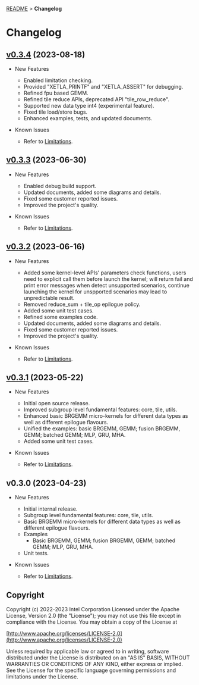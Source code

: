 [README](/README.md) > **Changelog**
# Changelog

## [v0.3.4](https://github.com/intel/xetla/releases/tag/v0.3.4) (2023-08-18)
- New Features
  * Enabled limitation checking.
  * Provided "XETLA_PRINTF" and "XETLA_ASSERT" for debugging.
  * Refined fpu based GEMM.
  * Refined tile reduce APIs, deprecated API "tile_row_reduce".
  * Supported new data type int4 (experimental feature).
  * Fixed tile load/store bugs.
  * Enhanced examples, tests, and updated documents.

- Known Issues
    - Refer to [Limitations](/media/docs/limitations.md).

 ## [v0.3.3](https://github.com/intel/xetla/releases/tag/v0.3.3) (2023-06-30)
- New Features
  * Enabled debug build support.
  * Updated documents, added some diagrams and details.
  * Fixed some customer reported issues.
  * Improved the project's quality.

- Known Issues
    - Refer to [Limitations](/media/docs/limitations.md).

## [v0.3.2](https://github.com/intel/xetla/releases/tag/v0.3.2) (2023-06-16)
- New Features
  * Added some kernel-level APIs' parameters check functions, users need to explicit call them before launch the kernel; will return fail and print error messages when detect unsupported scenarios, continue launching the kernel for unspported scenarios may lead to unpredictable result.
  * Removed reduce_sum + tile_op epilogue policy.
  * Added some unit test cases.
  * Refined some examples code.
  * Updated documents, added some diagrams and details.
  * Fixed some customer reported issues.
  * Improved the project's quality.

- Known Issues
    - Refer to [Limitations](/media/docs/limitations.md).

## [v0.3.1](https://github.com/intel/xetla/releases/tag/v0.3.1) (2023-05-22)
- New Features
  * Initial open source release.
  * Improved subgroup level fundamental features: core, tile, utils.
  * Enhanced basic BRGEMM micro-kernels for different data types as well as different epilogue flavours.
  * Unified the examples: basic BRGEMM, GEMM; fusion BRGEMM, GEMM; batched GEMM; MLP, GRU, MHA.
  * Added some unit test cases.

- Known Issues
    - Refer to [Limitations](/media/docs/limitations.md).

## v0.3.0 (2023-04-23)
- New Features
  * Initial internal release.
  * Subgroup level fundamental features: core, tile, utils.
  * Basic BRGEMM micro-kernels for different data types as well as different epilogue flavours.
  * Examples
    * Basic BRGEMM, GEMM; fusion BRGEMM, GEMM; batched GEMM; MLP, GRU, MHA.  
  * Unit tests.
  
- Known Issues
    - Refer to [Limitations](/media/docs/limitations.md).

## Copyright

Copyright (c) 2022-2023 Intel Corporation
Licensed under the Apache License, Version 2.0 (the "License");
you may not use this file except in compliance with the License.
You may obtain a copy of the License at

  [http://www.apache.org/licenses/LICENSE-2.0](http://www.apache.org/licenses/LICENSE-2.0)

Unless required by applicable law or agreed to in writing, software
distributed under the License is distributed on an "AS IS" BASIS,
WITHOUT WARRANTIES OR CONDITIONS OF ANY KIND, either express or implied.
See the License for the specific language governing permissions and
limitations under the License.

